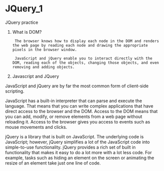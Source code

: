 # JQuery_1
JQuery practice 

1. What is  DOM?

        The browser knows how to display each node in the DOM and renders the web page by reading each node and drawing the appropriate pixels in the browser window. 
        
        JavaScript and jQuery enable you to interact directly with the DOM, reading each of the objects, changing those objects, and even removing and adding objects.

2. Javascript and JQuery

JavaScript and jQuery are by far the most common form of client-side scripting.

JavaScript has a built-in interpreter that can parse and execute the language. 
That means that you can write complex applications that have direct access to the browser and the DOM.
Access to the DOM means that you can add, modify, or remove elements from a web page without reloading it. 
Access to the browser gives you access to events such as mouse movements and clicks. 

jQuery is a library that is built on JavaScript. 
The underlying code is JavaScript; however, jQuery simplifies a lot of the JavaScript code into simple-to-use functionality. 
jQuery provides a rich set of built in functionality that makes it easy to do a lot more with a lot less code. 
For example, tasks such as hiding an element on the screen or animating the resize of an element take just one line of code.

